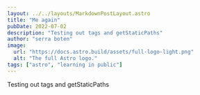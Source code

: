 ```yaml
---
layout: ../../layouts/MarkdownPostLayout.astro
title: "Me again"
pubDate: 2022-07-02
description: "Testing out tags and getStaticPaths"
author: "serra boten"
image:
  url: "https://docs.astro.build/assets/full-logo-light.png"
  alt: "The full Astro logo."
tags: ["astro", "learning in public"]
---
```


Testing out tags and getStaticPaths
